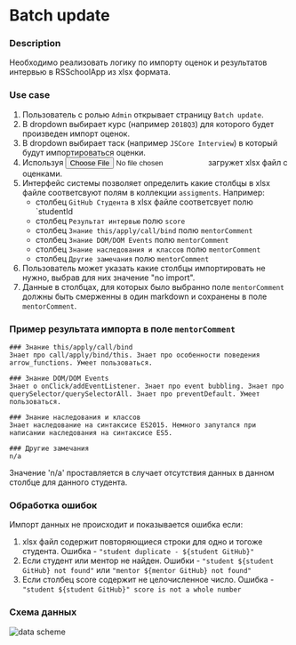 # Batch update 

### Description
Необходимо реализовать логику по импорту оценок и результатов интервью в RSSchoolApp из xlsx формата.

### Use case
1. Пользователь с ролью `Admin` открывает страницу `Batch update`.
2. В dropdown выбирает курс (например `2018Q3`) для которого будет произведен импорт оценок.
3. В dropdown выбирает таск (например `JSCore Interview`) в который будут импортироваться оценки.
4. Используя <input type="file"> загружет xlsx файл с оценками.
5. Интерфейс системы позволяет определить какие столбцы в xlsx файле соответсвуют полям в коллекции `assigments`.
   Например:
     * столбец `GitHub Студента` в xlsx файле соответсвует полю `studentId
     * столбец `Результат интервью` полю `score`
     * столбец `Знание this/apply/call/bind` полю `mentorComment`
     * столбец `Знание DOM/DOM Events` полю `mentorComment`
     * столбец `Знание наследования и классов` полю `mentorComment`
     * столбец `Другие замечания` полю `mentorComment`
6. Пользователь может указать какие столбцы импортировать не нужно, выбрав для них значение "no import".
7. Данные в столбцах, для которых было выбранно поле `mentorComment` должны быть смерженны в один markdown и сохранены в поле `mentorComment`. 

### Пример результата импорта в поле `mentorComment`  
```
### Знание this/apply/call/bind
Знает про call/apply/bind/this. Знает про особенности поведения arrow_functions. Умеет пользоваться.

### Знание DOM/DOM Events
Знает о onClick/addEventListener. Знает про event bubbling. Знает про querySelector/querySelectorAll. Знает про preventDefault. Умеет пользоваться.

### Знание наследования и классов
Знает наследование на синтаксисе ES2015. Немного запутался при написании наследования на синтаксисе ES5.

### Другие замечания
n/a
```
Значение 'n/a' проставляется в случает отсутствия данных в данном столбце для данного студента.  

### Обработка ошибок
Импорт данных не происходит и показывается ошибка если:
1. xlsx файл содержит повторяющиеся строки для одно и тогоже студента. Ошибка - `"student duplicate - ${student GitHub}"`
2. Если студент или ментор не найден. Ошибки - `"student ${student GitHub} not found"` или `"mentor ${mentor GitHub} not found"`
3. Если столбец score содержит не целочисленное число. Ошибка - `"student ${student GitHub}" score is not a whole number`

### Схема данных

![data scheme](http://varabei.com/public/RSSchoolApp-task.png)


